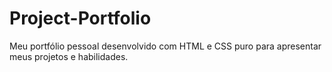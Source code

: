 # Project-Portfolio
Meu portfólio pessoal desenvolvido com HTML e CSS puro para apresentar meus projetos e habilidades.
